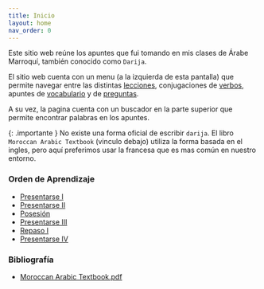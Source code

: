 ```yaml
---
title: Inicio
layout: home
nav_order: 0
---
```


Este sitio web reúne los apuntes que fui tomando en mis clases de Árabe Marroquí, también conocido como `Darija`.

El sitio web cuenta con un menu (a la izquierda de esta pantalla) que permite navegar entre las distintas [lecciones](./apuntes/lecciones/index.md), conjugaciones de [verbos](./apuntes/verbos/index.md), apuntes de [vocabulario](./apuntes/vocabulario/index.md) y de [preguntas](./apuntes/preguntas/index.md).

A su vez, la pagina cuenta con un buscador en la parte superior que permite encontrar palabras en los apuntes.

{: .importante }
No existe una forma oficial de escribir `darija`. El libro `Moroccan Arabic Textbook` (vinculo debajo) utiliza la forma basada en el ingles, pero aquí preferimos usar la francesa que es mas común en nuestro entorno.

### Orden de Aprendizaje
- [Presentarse I](apuntes/lecciones/presentarse-I)
- [Presentarse II](apuntes/lecciones/presentarse-II)
- [Posesión](apuntes/lecciones/posesivos-I)
- [Presentarse III](apuntes/lecciones/presentarse-III)
- [Repaso I](apuntes/lecciones/repaso-I)
- [Presentarse IV](apuntes/lecciones/presentarse-IV)

### Bibliografía
- [Moroccan Arabic Textbook.pdf](https://raw.githubusercontent.com/gagdiez/darija/main/bibliografia/MoroccanArabicTextbook.pdf)